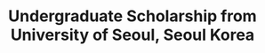 ---
layout: post
time: "1st 2007 ~ 1st 2008, 2nd 2010, 2nd 2012, 1st 2013"
title: "Undergraduate Scholarship from University of Seoul, Seoul Korea"
categories: [grant]
---